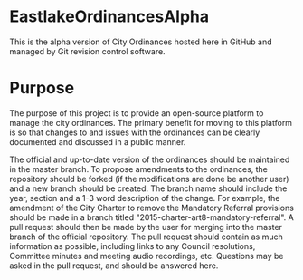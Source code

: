 # EastlakeOrdinancesAlpha

This is the alpha version of City Ordinances hosted here in GitHub and managed by Git revision control software.

# Purpose

The purpose of this project is to provide an open-source platform to manage the city ordinances.  The primary benefit for moving to this platform is so that changes to and issues with the ordinances can be clearly documented and discussed in a public manner.

The official and up-to-date version of the ordinances should be maintained in the master branch.  To propose amendments to the ordinances, the repository should be forked (if the modifications are done be another user) and a new branch should be created.  The branch name should include the year, section and a 1-3 word description of the change.  For example, the amendment of the City Charter to remove the Mandatory Referral provisions should be made in a branch titled "2015-charter-art8-mandatory-referral".  A pull request should then be made by the user for merging into the master branch of the official repository.  The pull request should contain as much information as possible, including links to any Council resolutions, Committee minutes and meeting audio recordings, etc.  Questions may be asked in the pull request, and should be answered here.


